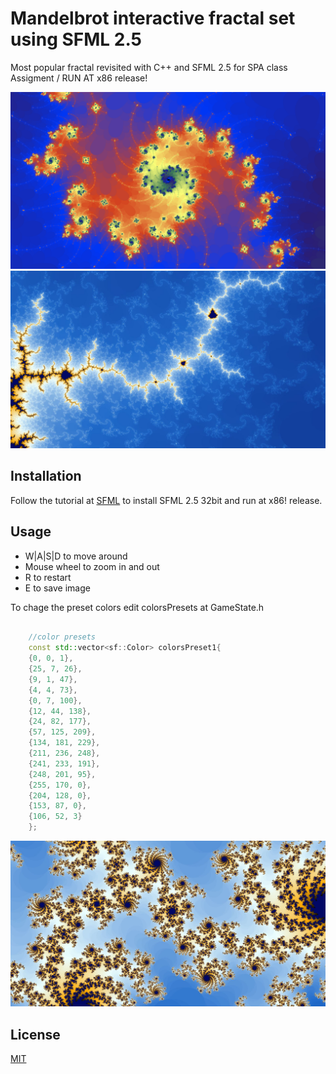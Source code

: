 # Mandelbrot interactive fractal set using SFML 2.5

Most popular fractal revisited with C++ and SFML 2.5 for SPA class Assigment / RUN AT x86 release!

![EXAMPLE2](ex2.png)
![EXAMPLE1](ex1.JPG)


## Installation

Follow the tutorial at [SFML](https://www.sfml-dev.org/tutorials/2.5/start-vc.php) to install SFML 2.5 32bit and run at x86! release.

## Usage

- W|A|S|D to move around 
- Mouse wheel to zoom in and out 
- R to restart
- E to save image

To chage the preset colors edit colorsPresets at GameState.h
```c++

	//color presets
	const std::vector<sf::Color> colorsPreset1{
	{0, 0, 1},
	{25, 7, 26},
	{9, 1, 47},
	{4, 4, 73},
	{0, 7, 100},
	{12, 44, 138},
	{24, 82, 177},
	{57, 125, 209},
	{134, 181, 229},
	{211, 236, 248},
	{241, 233, 191},
	{248, 201, 95},
	{255, 170, 0},
	{204, 128, 0},
	{153, 87, 0},
	{106, 52, 3}
	};

```
![EXAMPLE3](ex3.JPG)

## License
[MIT](https://choosealicense.com/licenses/mit/)
